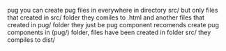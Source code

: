 pug you can create pug files in everywhere in directory src/ but only files that created in src/ folder they comiles to .html and another files that created in pug/ folder they just be pug component recomends create pug components in (pug/) folder, files have been created in folder src/ they compiles to dist/